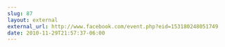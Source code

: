 ```yaml
---
slug: 87
layout: external
external_url: http://www.facebook.com/event.php?eid=153180248051749
date: 2010-11-29T21:57:37-06:00
---
```

